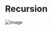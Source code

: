 # Recursion

![image](https://github.com/user-attachments/assets/0d22b25f-3838-41a3-bc83-38c4bf1793d4)
